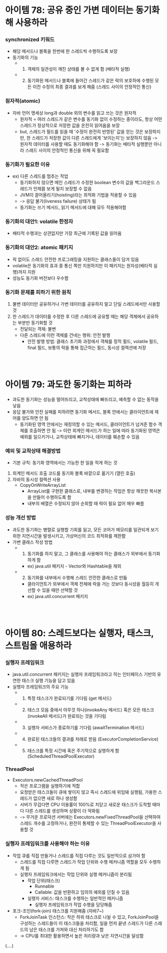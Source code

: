 # 아이템 78: 공유 중인 가변 데이터는 동기화해 사용하라

### synchronized 키워드
- 해당 메서드나 블록을 한번에 한 스레드씩 수행하도록 보장
- 동기화의 기능
  - 1) 객체의 일관성이 깨진 상태를 볼 수 없게 함 (배타적 실행)
  - 2) 동기화된 메서드나 블록에 들어간 스레드가 같은 락의 보호하에 수행된 모든 이전 수정의 최종 결과를 보게 해줌 (스레드 사이의 안정적인 통신)

### 원자적(atomic)
- 자바 언어 명세상  long과 double 외의 변수를 읽고 쓰는 것은 원자적 
  - 원자적 = 여러 스레드가 같은 변수를 동기화 없이 수정하는 중이라도, 항상 어떤 스레드가 정상적으로 저장한 값을 온전히 읽어옴을 보장
  - but, 스레드가 필드를 읽을 때 '수정이 완전히 반영된' 값을 얻는 것은 보장하지만, 한 스레드가 저장한 값이 다른 스레드에게 '보이는지'는 보장하지 않음 -> 원자적 데이터를 사용할 때도 동기화해야 함 -> 동기화는 배타적 실행뿐만 아니라 스레드 사이의 안정적인 통신을 위해 꼭 필요함 
  
### 동기화가 필요한 이유
- ex) 다른 스레드를 멈추는 작업
  - 동기화하지 않으면 메인 스레드가 수정한 boolean 변수의 값을 백그라운드 스레드가 언제쯤 보게 될지 보장할 수 없음 
  - JVM이 끌어올리기(hoisting)라는 최적화 기법을 적용할 수 있음 
  - -> 응답 불가(liveness failure) 상태가 됨
  - 동기화는 쓰기 메서드, 읽기 메서드에 대해 모두 적용해야함

### 동기화의 대안1: volatile 한정자
- 배타적 수행과는 상관없지만 가장 최근에 기록된 값을 읽어옴

### 동기화의 대안2: atomic 패키지
- 락 없이도 스레드 안전한 프로그래밍을 지원하는 클래스들이 담겨 있음
- volatile은 동기화의 효과 중 통신 쪽만 지원하지만 이 패키지는 원자성(배타적 실행)까지 지원
- 성능도 동기화 버전보다 우수함

### 동기화 문제를 피하기 위한 원칙
1. 불변 데이터만 공유하거나 가변 데이터를 공유하지 말고 단일 스레드에서만 사용할 것
2. 한 스레드가 데이터를 수정한 후 다른 스레드에 공유할 때는 해당 객체에서 공유하는 부분만 동기화할 것
    - 전달되는 객체: 불변
    - 다른 스레드에 이런 객체를 건네는 행위: 안전 발행
      - 안전 발행 방법: 클래스 초기화 과정에서 객체를 정적 필드, volatile 필드, final 필드, 보통의 락을 통해 접근하는 필드, 동시성 컬렉션에 저장

<br><br>

# 아이템 79: 과도한 동기화는 피하라 
- 과도한 동기화는 성능을 떨어뜨리고, 교착상태에 빠뜨리고, 예측할 수 없는 동작을 낳음
- 응답 불가와 안전 실패를 피하려면 동기화 메서드, 블록 안에서는 클라이언트에 제어를 양도하면 안 됨
  - 동기화된 영역 안에서는 재정의할 수 있는 메서드, 클라이언트가 넘겨준 함수 객체를 호출하면 안 됨 -> 이런 외계인 메서드가 하는 일에 따라 동기화된 영역은 예외를 일으키거나, 교착상태에 빠지거나, 데이터를 훼손할 수 있음 

### 예외 및 교착상태 해결방법
- 기본 규칙: 동기화 영역에서는 가능한 한 일을 적게 하는 것
1. 외계인 메서드 호출 코드를 동기화 블록 바깥으로 옮기기 (열린 호출)
2. 자바의 동시성 컬렉션 사용 
    - CopyOnWriteArrayList
      - ArrayList를 구현한 클래스로, 내부를 변경하는 작업은 항상 깨끗한 복사본을 만들어 수행하도록 함
      - 내부의 배열은 수정되지 않아 순회할 때 락이 필요 없어 매우 빠름

### 성능 개선 방법
- 과도한 동기화는 병렬로 실행할 기회를 잃고, 모든 코어가 메모리를 일관되게 보기 위한 지연시간을 발생시키고, 가상머신의 코드 최적화를 제한함  
- 가변 클래스 작성 방법 
  - 1) 동기화를 하지 말고, 그 클래스를 사용해야 하는 클래스가 외부에서 동기화하게 함
    - ex) java.util 패키지 -  Vector와 Hashtable을 제외
  - 2) 동기화를 내부에서 수행해 스레드 안전한 클래스로 만듦 
    - 클라이언트가 외부에서 객체 전체에 락을 거는 것보다 동시성을 월등히 개선할 수 있을 때만 선택할 것 
    - ex) java.util.concurrent 패키지 

<br><br>

# 아이템 80: 스레드보다는 실행자, 태스크, 스트림을 애용하라 

### 실행자 프레임워크 
- java.util.concurrent 패키지는 실행자 프레임워크라고 하는 인터페이스 기반의 유연한 태스크 실행 기능을 담고 있음 
- 실행자 프레임워크의 주요 기능
  - 1) 특정 태스크가 완료되기를 기다림 (get 메서드)
  - 2) 태스크 모음 중에서 아무것 하나(invokeAny 메서드) 혹은 모든 태스크(invokeAll 메서드)가 완료되는 것을 기다림
  - 3) 실행자 서비스가 종료하기를 기다림 (awaitTermination 메서드)
  - 4) 완료된 태스크들의 결과를 차례로 받음 (ExecutorCompletionService)
  - 5) 태스크를 특정 시간에 혹은 주기적으로 실행하게 함 (ScheduledThreadPoolExecutor)

### ThreadPool
- Executors.newCachedThreadPool
  - 작은 프로그램을 실행하기에 적합 
  - 요청받은 태스크들이 큐에 쌓이지 않고 즉시 스레드에 위임돼 실행됨, 가용한 스레드가 없으면 새로 하나 생성함 
  - 서버가 무겁다면 CPU 이용률이 100%로 치닫고 새로운 태스크가 도착할 때마다 다른 스레드를 생성하며 상황이 더 악화됨
  - -> 무거운 프로덕션 서버에는 Executors.newFixedThreadPool을 선택하여 스레드 개수를 고정하거나, 완전히 통제할 수 있는 ThreadPoolExecutor을 사용할 것  

### 실행자 프레임워크를 사용해야 하는 이유
- 작업 큐를 직접 만들거나 스레드를 직접 다루는 것도 일반적으로 삼가야 함
  - 스레드를 직접 다루면 스레드가 작업 단위와 수행 메커니즘 역할을 모두 수행하게 됨
  - 실행자 프레임워크에서는 작업 단위와 실행 메커니즘이 분리됨
    - 작업 단위(태스크)
      - Runnable 
      - Callable: 값을 반환하고 임의의 예외를 던질 수 있음
    - 실행자 서비스: 태스크를 수행하는 일반적인 메커니즘 
      - 실행자 프레임워크가 작업 수행을 담당해줌 
- 포크-조인(fork-join) 태스크를 지원해줌 (자바7~)
  - ForkJoinTask 인스턴스: 작은 하위 태스크로 나뉠 수 있고, ForkJoinPool을 구성하는 스레드들이 이 태스크들을 처리함, 일을 먼저 끝낸 스레드가 다른 스레드의 남은 태스크를 가져와 대신 처리하기도 함 
  - -> CPU를 최대한 활용하면서 높은 처리량과 낮은 지연시간을 달성함


(....) 










